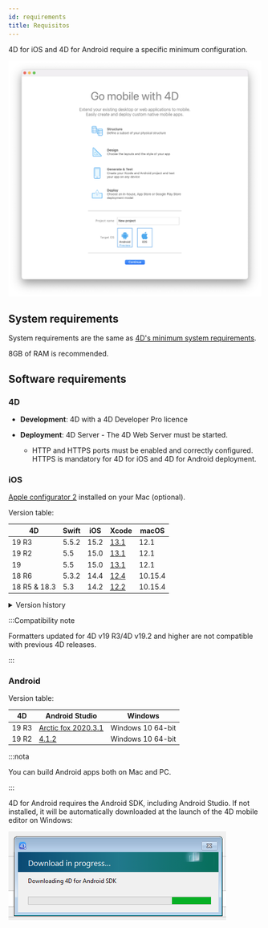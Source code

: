 ```yaml
---
id: requirements
title: Requisitos
---
```


4D for iOS and 4D for Android require a specific minimum configuration.

![Welcome page](img/welcome-page.png)


## System requirements

System requirements are the same as [4D's minimum system requirements](https://us.4d.com/product-download/Feature-Release).

8GB of RAM is recommended.


## Software requirements

### 4D

- **Development**: 4D with a 4D Developer Pro licence

- **Deployment**: 4D Server - The 4D Web Server must be started.
    - HTTP and HTTPS ports must be enabled and correctly configured. HTTPS is mandatory for 4D for iOS and 4D for Android deployment.


### iOS

[Apple configurator 2](https://itunes.apple.com/us/app/apple-configurator-2/id1037126344) installed on your Mac (optional).

Version table:

| 4D           | Swift | iOS  | Xcode                                                                                                             | macOS   |
| ------------ | ----- | ---- | ----------------------------------------------------------------------------------------------------------------- | ------- |
| 19 R3        | 5.5.2 | 15.2 | [13.1](https://developer.apple.com/services-account/download?path=/Developer_Tools/Xcode_13.2.1/Xcode_13.2.1.xip) | 12.1    |
| 19 R2        | 5.5   | 15.0 | [13.1](https://developer.apple.com/services-account/download?path=/Developer_Tools/Xcode_13/Xcode_13.1.xip)       | 12.1    |
| 19           | 5.5   | 15.0 | [13.1](https://developer.apple.com/services-account/download?path=/Developer_Tools/Xcode_13/Xcode_13.1.xip)       | 12.1    |
| 18 R6        | 5.3.2 | 14.4 | [12.4](https://developer.apple.com/services-account/download?path=/Developer_Tools/Xcode_12.4/Xcode_12.4.xip)     | 10.15.4 |
| 18 R5 & 18.3 | 5.3   | 14.2 | [12.2](https://developer.apple.com/services-account/download?path=/Developer_Tools/Xcode_12.2/Xcode_12.2.xip)     | 10.15.4 |

<details><summary>Version history</summary>

| 4D    | Swift | iOS  | Xcode  | macOS   |
| ----- | ----- | ---- | ------ | ------- |
| 18 R4 | 5.3   | 14.0 | 12.0   | 10.15.4 |
| 18 R3 | 5.2.4 | 13.5 | 11.5   | 10.15.2 |
| 18.2  | 5.2   | 13.4 | 11.4   | 10.15.2 |
| 18.1  | 5.1.3 | 13.3 | 11.3.1 | 10.14.4 |
| 18 R2 | 5.1.3 | 13.3 | 11.3.1 | 10.14.4 |
| 18    | 5.1   | 13.2 | 11.2   | 10.14.4 |
| 17 R6 | 5.0   | 12.2 | 10.2.1 | 10.14.4 |
| 17 R5 | 4.2.1 | 12.2 | 10.2   | 10.14.3 |
| 17 R4 | 4.2.1 | 12   | 10.1   | 10.13.6 |
| 17 R3 | 4.2   | 12   | 10.0   | 10.13.6 |
| 17 R2 | 4.1.2 | 11.4 | 9.4    | 10.13.2 |
| 17 R2 | 4.1   | 11.3 | 9.3.1  | 10.13.2 |
</details>

:::Compatibility note

Formatters updated for 4D v19 R3/4D v19.2 and higher are not compatible with previous 4D releases.

:::

### Android

Version table:

| 4D    | Android Studio                                                      | Windows           |
| ----- | ------------------------------------------------------------------- | ----------------- |
| 19 R3 | [Arctic fox 2020.3.1](https://developer.android.com/studio/archive) | Windows 10 64-bit |
| 19 R2 | [4.1.2](https://developer.android.com/studio/archive)               | Windows 10 64-bit |

:::nota

You can build Android apps both on Mac and PC.

:::

4D for Android requires the Android SDK, including Android Studio. If not installed, it will be automatically downloaded at the launch of the 4D mobile editor on Windows:

![sdk](img/install-android.png)








